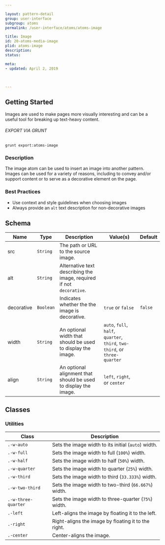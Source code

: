 ```yaml
---

layout: pattern-detail
group: user-interface
subgroup: atoms
permalink: /user-interface/atoms/atoms-image

title: Image
id: 20-atoms-media-image
plid: atoms-image
description: 
status: 

meta:
- updated: April 2, 2019
  
  
  
---
```



## Getting Started

Images are used to make pages more visually interesting and can be a useful tool for breaking up text-heavy content.

###### EXPORT VIA GRUNT

```
grunt export:atoms-image
```


### Description

The image atom can be used to insert an image into another pattern. Images can be used for a variety of reasons, including to convey and/or support content or to serve as a decorative element on the page.


### Best Practices

- Use context and style guidelines when choosing images
- Always provide an `alt` text description for non-decorative images


## Schema

| Name        | Type        | Description                                                           | Value(s)          | Default   |
|-------------|-------------|-----------------------------------------------------------------------|-------------------|-----------|
| src         | `String`    | The path or URL to the source image.                                  |                   |           |
| alt         | `String`    | Alternative text describing the image, required if not `decorative`.  |                   |           |
| decorative  | `Boolean`   | Indicates whether the the image is decorative.                        | `true` or `false` | `false`   |
| width       | `String`    | An optional width that should be used to display the image.           | `auto`, `full`, `half`, `quarter`, `third`, `two-third`, or `three-quarter` |   |
| align       | `String`    | An optional alignment that should be used to display the image.       | `left`, `right`, or `center` |   |


## Classes

### Utilities

| Class               | Description                                                             |
|---------------------|-------------------------------------------------------------------------|
| `.-w-auto`          | Sets the image width to its initial (`auto`) width.                     |
| `.-w-full`          | Sets the image width to full (`100%`) width.                            |
| `.-w-half`          | Sets the image width to half (`50%`) width.                             |
| `.-w-quarter`       | Sets the image width to quarter (`25%`) width.                          |
| `.-w-third`         | Sets the image width to third (`33.333%`) width.                        |
| `.-w-two-third`     | Sets the image width to two-third (`66.667%`) width.                    |
| `.-w-three-quarter` | Sets the image width to three-quarter (`75%`) width.                    |
| `.-left`            | Left-aligns the image by floating it to the left.                       |
| `.-right`           | Right-aligns the image by floating it to the right.                     |
| `.-center`          | Center-aligns the image.                                                |
